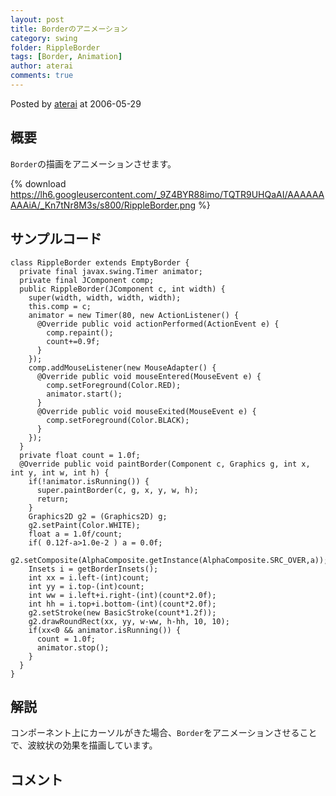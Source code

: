 ```yaml
---
layout: post
title: Borderのアニメーション
category: swing
folder: RippleBorder
tags: [Border, Animation]
author: aterai
comments: true
---
```


Posted by [aterai](http://terai.xrea.jp/aterai.html) at 2006-05-29

## 概要
`Border`の描画をアニメーションさせます。

{% download https://lh6.googleusercontent.com/_9Z4BYR88imo/TQTR9UHQaAI/AAAAAAAAAiA/_Kn7tNr8M3s/s800/RippleBorder.png %}

## サンプルコード
<pre class="prettyprint"><code>class RippleBorder extends EmptyBorder {
  private final javax.swing.Timer animator;
  private final JComponent comp;
  public RippleBorder(JComponent c, int width) {
    super(width, width, width, width);
    this.comp = c;
    animator = new Timer(80, new ActionListener() {
      @Override public void actionPerformed(ActionEvent e) {
        comp.repaint();
        count+=0.9f;
      }
    });
    comp.addMouseListener(new MouseAdapter() {
      @Override public void mouseEntered(MouseEvent e) {
        comp.setForeground(Color.RED);
        animator.start();
      }
      @Override public void mouseExited(MouseEvent e) {
        comp.setForeground(Color.BLACK);
      }
    });
  }
  private float count = 1.0f;
  @Override public void paintBorder(Component c, Graphics g, int x, int y, int w, int h) {
    if(!animator.isRunning()) {
      super.paintBorder(c, g, x, y, w, h);
      return;
    }
    Graphics2D g2 = (Graphics2D) g;
    g2.setPaint(Color.WHITE);
    float a = 1.0f/count;
    if( 0.12f-a&gt;1.0e-2 ) a = 0.0f;
    g2.setComposite(AlphaComposite.getInstance(AlphaComposite.SRC_OVER,a));
    Insets i = getBorderInsets();
    int xx = i.left-(int)count;
    int yy = i.top-(int)count;
    int ww = i.left+i.right-(int)(count*2.0f);
    int hh = i.top+i.bottom-(int)(count*2.0f);
    g2.setStroke(new BasicStroke(count*1.2f));
    g2.drawRoundRect(xx, yy, w-ww, h-hh, 10, 10);
    if(xx&lt;0 &amp;&amp; animator.isRunning()) {
      count = 1.0f;
      animator.stop();
    }
  }
}
</code></pre>

## 解説
コンポーネント上にカーソルがきた場合、`Border`をアニメーションさせることで、波紋状の効果を描画しています。

## コメント
